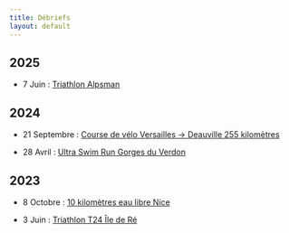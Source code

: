 ```yaml
---
title: Débriefs
layout: default
---
```


## 2025

- 7 Juin : [Triathlon Alpsman](./2025_06_07_Alpsman.md)

## 2024

- 21 Septembre : [Course de vélo Versailles -> Deauville 255 kilomètres](./2024_09_21_Cyclo_Versailles_Deauville.md)

- 28 Avril : [Ultra Swim Run Gorges du Verdon](./2024_04_28_Swim_Run_Verdon.md)

## 2023

- 8 Octobre : [10 kilomètres eau libre Nice](./2023_10_08_Swim_Nice.md)

- 3 Juin : [Triathlon T24 Île de Ré](./2023_06_03_T24_Ile_de_Re.md)


